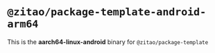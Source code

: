 # `@zitao/package-template-android-arm64`

This is the **aarch64-linux-android** binary for `@zitao/package-template`
